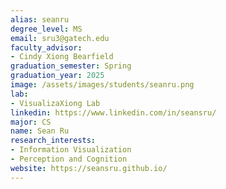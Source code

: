 ```yaml
---
alias: seanru
degree_level: MS
email: sru3@gatech.edu
faculty_advisor:
- Cindy Xiong Bearfield
graduation_semester: Spring
graduation_year: 2025
image: /assets/images/students/seanru.png
lab:
- VisualizaXiong Lab
linkedin: https://www.linkedin.com/in/seansru/
major: CS
name: Sean Ru
research_interests:
- Information Visualization
- Perception and Cognition
website: https://seansru.github.io/
---
```

